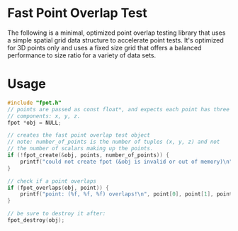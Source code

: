 # Fast Point Overlap Test

The following is a minimal, optimized point overlap testing library
that uses a simple spatial grid data structure to accelerate point
tests. It's optimized for 3D points only and uses a fixed size grid that
offers a balanced performance to size ratio for a variety of data sets.

# Usage
```c
#include "fpot.h"
// points are passed as const float*, and expects each point has three
// components: x, y, z.
fpot *obj = NULL;

// creates the fast point overlap test object
// note: number_of_points is the number of tuples (x, y, z) and not
// the number of scalars making up the points.
if (!fpot_create(&obj, points, number_of_points)) {
	printf("could not create fpot (&obj is invalid or out of memory)\n");
}

// check if a point overlaps
if (fpot_overlaps(obj, point)) {
	printf("point: (%f, %f, %f) overlaps!\n", point[0], point[1], point[2]);
}

// be sure to destroy it after:
fpot_destroy(obj);
```
